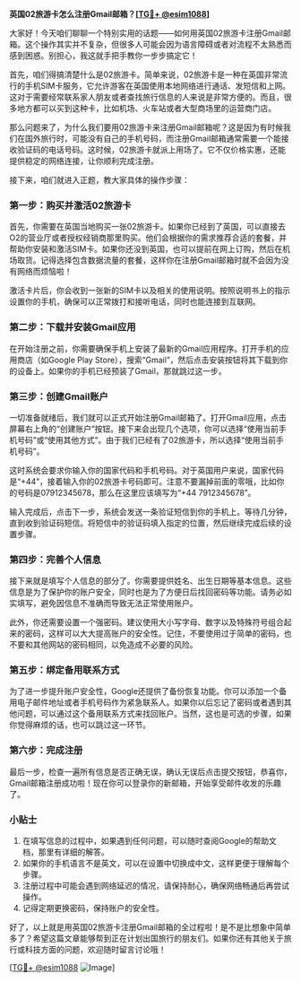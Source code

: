 **英国02旅游卡怎么注册Gmail邮箱？[[TG💪+ @esim1088](https://t.me/s/esim1088)]**

大家好！今天咱们聊聊一个特别实用的话题——如何用英国02旅游卡注册Gmail邮箱。这个操作其实并不复杂，但很多人可能会因为语言障碍或者对流程不太熟悉而感到困惑。别担心，我这就手把手教你一步步搞定它！

首先，咱们得搞清楚什么是02旅游卡。简单来说，02旅游卡是一种在英国非常流行的手机SIM卡服务，它允许游客在英国使用本地网络进行通话、发短信和上网。这对于需要经常联系家人朋友或者查找旅行信息的人来说是非常方便的。而且，很多地方都可以买到这种卡，比如机场、火车站或者大型商场里的运营商门店。

那么问题来了，为什么我们要用02旅游卡来注册Gmail邮箱呢？这是因为有时候我们在国外旅行时，可能没有自己的手机号码，而注册Gmail邮箱通常需要一个能接收验证码的电话号码。这时候，02旅游卡就派上用场了。它不仅价格实惠，还能提供稳定的网络连接，让你顺利完成注册。

接下来，咱们就进入正题，教大家具体的操作步骤：

### **第一步：购买并激活02旅游卡**

首先，你需要在英国当地购买一张02旅游卡。如果你已经到了英国，可以直接去O2的营业厅或者授权经销商那里购买。他们会根据你的需求推荐合适的套餐，并帮助你安装和激活SIM卡。如果你还没到英国，也可以提前在网上订购，然后在机场取货。记得选择包含数据流量的套餐，这样你在注册Gmail邮箱时就不会因为没有网络而烦恼啦！

激活卡片后，你会收到一张新的SIM卡以及相关的使用说明。按照说明书上的指示设置你的手机，确保可以正常拨打和接听电话，同时也能连接到互联网。

### **第二步：下载并安装Gmail应用**

在开始注册之前，你需要确保手机上安装了最新的Gmail应用程序。打开手机的应用商店（如Google Play Store），搜索“Gmail”，然后点击安装按钮将其下载到你的设备上。如果你的手机已经预装了Gmail，那就跳过这一步。

### **第三步：创建Gmail账户**

一切准备就绪后，我们就可以正式开始注册Gmail邮箱了。打开Gmail应用，点击屏幕右上角的“创建账户”按钮。接下来会出现几个选项，你可以选择“使用当前手机号码”或“使用其他方式”。由于我们已经有了02旅游卡，所以选择“使用当前手机号码”。

这时系统会要求你输入你的国家代码和手机号码。对于英国用户来说，国家代码是“+44”，接着输入你的02旅游卡号码即可。注意不要漏掉前面的零哦，比如你的号码是07912345678，那么在这里应该填写为“+44 7912345678”。

输入完成后，点击下一步，系统会发送一条验证短信到你的手机上。等待几分钟，直到收到验证码短信。将短信中的验证码填入指定的位置，然后继续完成后续的设置步骤。

### **第四步：完善个人信息**

接下来就是填写个人信息的部分了。你需要提供姓名、出生日期等基本信息。这些信息是为了保护你的账户安全，同时也是为了方便日后找回密码等功能。请务必如实填写，避免因信息不准确而导致无法正常使用账户。

此外，你还需要设置一个强密码。建议使用大小写字母、数字以及特殊符号组合起来的密码，这样可以大大提高账户的安全性。记住，不要使用过于简单的密码，也不要和其他网站的密码相同，以免造成不必要的风险。

### **第五步：绑定备用联系方式**

为了进一步提升账户安全性，Google还提供了备份恢复功能。你可以添加一个备用电子邮件地址或者手机号码作为紧急联系人。如果你以后忘记了密码或者遇到其他问题，可以通过这个备用联系方式来找回账户。当然，这也是可选的步骤，如果你觉得麻烦的话，也可以跳过这一环节。

### **第六步：完成注册**

最后一步，检查一遍所有信息是否正确无误，确认无误后点击提交按钮，恭喜你，Gmail邮箱注册成功啦！现在你可以登录你的新邮箱，开始享受邮件收发的乐趣了。

### **小贴士**

1. 在填写信息的过程中，如果遇到任何问题，可以随时查阅Google的帮助文档，那里有详细的解答。
2. 如果你的手机语言不是英文，可以在设置中切换成中文，这样更便于理解每个步骤。
3. 注册过程中可能会遇到网络延迟的情况，请保持耐心，确保网络畅通后再尝试操作。
4. 记得定期更换密码，保持账户的安全性。

好了，以上就是用英国02旅游卡注册Gmail邮箱的全过程啦！是不是比想象中简单多了？希望这篇文章能够帮到正在计划出国旅行的朋友们。如果你还有其他关于旅行或科技方面的问题，欢迎随时留言讨论哦！

[[TG💪+ @esim1088](https://t.me/s/esim1088) ![Image](https://i.postimg.cc/4NQfJmqS/Snipaste-2025-05-13-00-14-12.png)]